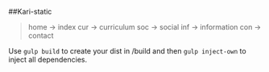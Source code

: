 ##Kari-static

> home  ->  index
  cur   ->  curriculum
  soc   ->  social
  inf   ->  information
  con   ->  contact  

Use `gulp build` to create your dist in /build and then `gulp inject-own` to inject all dependencies.
